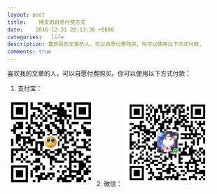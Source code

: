 ```yaml
---
layout: post
title:    博文的自愿付费方式
date:    2016-12-31 20:13:36 +0800
categories:   life
description: 喜欢我的文章的人，可以自愿付费购买。你可以使用以下方式付款.
comments: true
---
```


喜欢我的文章的人，可以自愿付费购买。你可以使用以下方式付款：

 1. 支付宝：
 <img src="../images/ali-pay.jpg" width = "200" height = "200" alt="ali-pay"/>
 2. 微信：
 <img src="../images/wechat-pay.png" width = "200" height = "200" alt="wechat-pay"/>
 　

